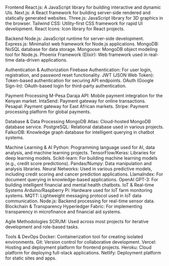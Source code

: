 
Frontend
React.js: A JavaScript library for building interactive and dynamic UIs.
Next.js: A React framework for building server-side rendered and statically generated websites.
Three.js: JavaScript library for 3D graphics in the browser.
Tailwind CSS: Utility-first CSS framework for rapid UI development.
React Icons: Icon library for React projects.

Backend
Node.js: JavaScript runtime for server-side development.
Express.js: Minimalist web framework for Node.js applications.
MongoDB: NoSQL database for data storage.
Mongoose: MongoDB object modeling tool for Node.js.
Phoenix Framework (Elixir): Web framework used in real-time data-driven applications.

Authentication & Authorization
Firebase Authentication: For user login, registration, and password reset functionality.
JWT (JSON Web Token): Token-based authentication for securing API endpoints.
OAuth (Google Sign-In): OAuth-based login for third-party authentication.

Payment Processing
M-Pesa Daraja API: Mobile payment integration for the Kenyan market.
IntaSend: Payment gateway for online transactions.
Pesapal: Payment gateway for East African markets.
Stripe: Payment processing platform for global payments.

Database & Data Processing
MongoDB Atlas: Cloud-hosted MongoDB database service.
PostgreSQL: Relational database used in various projects.
FalkorDB: Knowledge graph database for intelligent querying in chatbot systems.

Machine Learning & AI
Python: Programming language used for AI, data analysis, and machine learning projects.
TensorFlow/Keras: Libraries for deep learning models.
Scikit-learn: For building machine learning models (e.g., credit score predictions).
Pandas/Numpy: Data manipulation and analysis libraries.
Neural Networks: Used in various predictive models, including credit scoring and cancer prediction applications.
LlamaIndex: For document querying in knowledge-based applications.
OpenAI GPT-3: For building intelligent financial and mental health chatbots.
IoT & Real-time Systems
Arduino/Raspberry Pi: Hardware used for IoT farm monitoring systems.
MQTT: Lightweight messaging protocol used in IoT data communication.
Node.js: Backend processing for real-time sensor data.
Blockchain & Transparency
Hyperledger Fabric: For implementing transparency in microfinance and financial aid systems.

Agile Methodologies
SCRUM: Used across most projects for iterative development and role-based tasks.

Tools & DevOps
Docker: Containerization tool for creating isolated environments.
Git: Version control for collaborative development.
Vercel: Hosting and deployment platform for frontend projects.
Heroku: Cloud platform for deploying full-stack applications.
Netlify: Deployment platform for static sites and apps.
